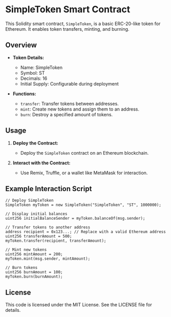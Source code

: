 # SimpleToken Smart Contract

This Solidity smart contract, `SimpleToken`, is a basic ERC-20-like token for Ethereum. It enables token transfers, minting, and burning.

## Overview

- **Token Details:**
  - Name: SimpleToken
  - Symbol: ST
  - Decimals: 16
  - Initial Supply: Configurable during deployment

- **Functions:**
  - `transfer`: Transfer tokens between addresses.
  - `mint`: Create new tokens and assign them to an address.
  - `burn`: Destroy a specified amount of tokens.

## Usage

1. **Deploy the Contract:**
   - Deploy the `SimpleToken` contract on an Ethereum blockchain.

2. **Interact with the Contract:**
   - Use Remix, Truffle, or a wallet like MetaMask for interaction.

## Example Interaction Script

```solidity
// Deploy SimpleToken
SimpleToken myToken = new SimpleToken("SimpleToken", "ST", 1000000);

// Display initial balances
uint256 initialBalanceSender = myToken.balanceOf(msg.sender);

// Transfer tokens to another address
address recipient = 0x123...; // Replace with a valid Ethereum address
uint256 transferAmount = 500;
myToken.transfer(recipient, transferAmount);

// Mint new tokens
uint256 mintAmount = 200;
myToken.mint(msg.sender, mintAmount);

// Burn tokens
uint256 burnAmount = 100;
myToken.burn(burnAmount);
```

## License
This code is licensed under the MIT License. See the LICENSE file for details.

